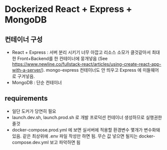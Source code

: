 # Dockerized React + Express + MongoDB

## 컨테이너 구성

- React + Express : 서버 분리 시키기 너무 아깝고 리소스 소모가 클것같아서 최대한 Front+Backend를 한 컨테이너에 뭉개넣음 (See https://www.newline.co/fullstack-react/articles/using-create-react-app-with-a-server/). mongo-express 컨테이너도 안 띄우고 Express 에 미들웨어로 구겨넣음.
- MongoDB : 단순 컨테이너

## requirements

- 일단 도커가 당연히 필요
- launch.dev.sh, launch.prod.sh 로 개발 프로덕션 컨테이너 생성하므로 실행권한 줄것
- docker-compose.prod.yml 에 보면 실서버에 적용할 환경변수 몇개가 변수화돼있음. 같은 최상위에 .env 파일 작성만 하면 됨. 무슨 값 넣으면 될지는 docker-compose.dev.yml 보고 파악하면 됨
